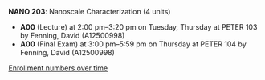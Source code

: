 **NANO 203**: Nanoscale Characterization (4 units)

- **A00** (Lecture) at 2:00 pm–3:20 pm on Tuesday, Thursday at PETER 103 by Fenning, David (A12500998)
- **A00** (Final Exam) at 3:00 pm–5:59 pm on Thursday at PETER 104 by Fenning, David (A12500998)

[Enrollment numbers over time](./NANO203.tsv)
